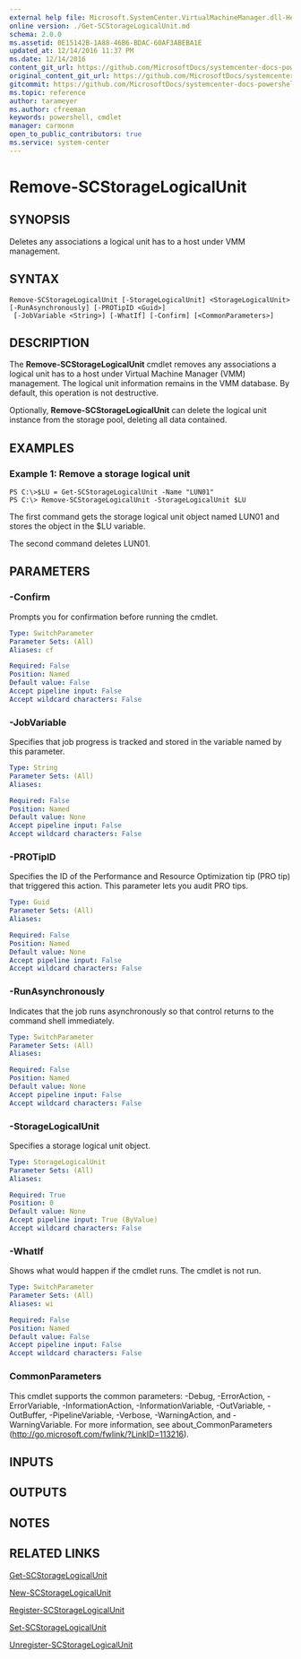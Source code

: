 ```yaml
---
external help file: Microsoft.SystemCenter.VirtualMachineManager.dll-Help.xml
online version: ./Get-SCStorageLogicalUnit.md
schema: 2.0.0
ms.assetid: 0E15142B-1A88-46B6-BDAC-60AF3ABEBA1E
updated_at: 12/14/2016 11:37 PM
ms.date: 12/14/2016
content_git_url: https://github.com/MicrosoftDocs/systemcenter-docs-powershell/blob/master/systemcenter-cmdlets/SystemCenter2016/VirtualMachineManager/v1/Remove-SCStorageLogicalUnit.md
original_content_git_url: https://github.com/MicrosoftDocs/systemcenter-docs-powershell/blob/master/systemcenter-cmdlets/SystemCenter2016/VirtualMachineManager/v1/Remove-SCStorageLogicalUnit.md
gitcommit: https://github.com/MicrosoftDocs/systemcenter-docs-powershell/blob/ddd0fefc9adaabb9394eb6c21b33370913d1830d/systemcenter-cmdlets/SystemCenter2016/VirtualMachineManager/v1/Remove-SCStorageLogicalUnit.md
ms.topic: reference
author: tarameyer
ms.author: cfreeman
keywords: powershell, cmdlet
manager: carmonm
open_to_public_contributors: true
ms.service: system-center
---
```


# Remove-SCStorageLogicalUnit

## SYNOPSIS
Deletes any associations a logical unit has to a host under VMM management.

## SYNTAX

```
Remove-SCStorageLogicalUnit [-StorageLogicalUnit] <StorageLogicalUnit> [-RunAsynchronously] [-PROTipID <Guid>]
 [-JobVariable <String>] [-WhatIf] [-Confirm] [<CommonParameters>]
```

## DESCRIPTION
The **Remove-SCStorageLogicalUnit** cmdlet removes any associations a logical unit has to a host under Virtual Machine Manager (VMM) management.
The logical unit information remains in the VMM database.
By default, this operation is not destructive.

Optionally, **Remove-SCStorageLogicalUnit** can delete the logical unit instance from the storage pool, deleting all data contained.

## EXAMPLES

### Example 1: Remove a storage logical unit
```
PS C:\>$LU = Get-SCStorageLogicalUnit -Name "LUN01"
PS C:\> Remove-SCStorageLogicalUnit -StorageLogicalUnit $LU
```

The first command gets the storage logical unit object named LUN01 and stores the object in the $LU variable.

The second command deletes LUN01.

## PARAMETERS

### -Confirm
Prompts you for confirmation before running the cmdlet.

```yaml
Type: SwitchParameter
Parameter Sets: (All)
Aliases: cf

Required: False
Position: Named
Default value: False
Accept pipeline input: False
Accept wildcard characters: False
```

### -JobVariable
Specifies that job progress is tracked and stored in the variable named by this parameter.

```yaml
Type: String
Parameter Sets: (All)
Aliases: 

Required: False
Position: Named
Default value: None
Accept pipeline input: False
Accept wildcard characters: False
```

### -PROTipID
Specifies the ID of the Performance and Resource Optimization tip (PRO tip) that triggered this action.
This parameter lets you audit PRO tips.

```yaml
Type: Guid
Parameter Sets: (All)
Aliases: 

Required: False
Position: Named
Default value: None
Accept pipeline input: False
Accept wildcard characters: False
```

### -RunAsynchronously
Indicates that the job runs asynchronously so that control returns to the command shell immediately.

```yaml
Type: SwitchParameter
Parameter Sets: (All)
Aliases: 

Required: False
Position: Named
Default value: None
Accept pipeline input: False
Accept wildcard characters: False
```

### -StorageLogicalUnit
Specifies a storage logical unit object.

```yaml
Type: StorageLogicalUnit
Parameter Sets: (All)
Aliases: 

Required: True
Position: 0
Default value: None
Accept pipeline input: True (ByValue)
Accept wildcard characters: False
```

### -WhatIf
Shows what would happen if the cmdlet runs.
The cmdlet is not run.

```yaml
Type: SwitchParameter
Parameter Sets: (All)
Aliases: wi

Required: False
Position: Named
Default value: False
Accept pipeline input: False
Accept wildcard characters: False
```

### CommonParameters
This cmdlet supports the common parameters: -Debug, -ErrorAction, -ErrorVariable, -InformationAction, -InformationVariable, -OutVariable, -OutBuffer, -PipelineVariable, -Verbose, -WarningAction, and -WarningVariable. For more information, see about_CommonParameters (http://go.microsoft.com/fwlink/?LinkID=113216).

## INPUTS

## OUTPUTS

## NOTES

## RELATED LINKS

[Get-SCStorageLogicalUnit](xref:SystemCenter2016/VirtualMachineManager/v1/Get-SCStorageLogicalUnit.md)

[New-SCStorageLogicalUnit](xref:SystemCenter2016/VirtualMachineManager/v1/New-SCStorageLogicalUnit.md)

[Register-SCStorageLogicalUnit](xref:SystemCenter2016/VirtualMachineManager/v1/Register-SCStorageLogicalUnit.md)

[Set-SCStorageLogicalUnit](xref:SystemCenter2016/VirtualMachineManager/v1/Set-SCStorageLogicalUnit.md)

[Unregister-SCStorageLogicalUnit](xref:SystemCenter2016/VirtualMachineManager/v1/Unregister-SCStorageLogicalUnit.md)

